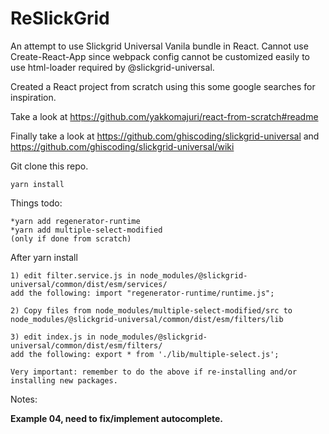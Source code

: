 # ReSlickGrid

An attempt to use Slickgrid Universal Vanila bundle in React.
Cannot use Create-React-App since webpack config cannot be customized easily to use html-loader required by @slickgrid-universal.

Created a React project from scratch using this some google searches for inspiration. 

Take a look at https://github.com/yakkomajuri/react-from-scratch#readme

Finally take a look at https://github.com/ghiscoding/slickgrid-universal and
https://github.com/ghiscoding/slickgrid-universal/wiki

Git clone this repo.

    yarn install


Things todo:

    *yarn add regenerator-runtime
    *yarn add multiple-select-modified
    (only if done from scratch)

After yarn install

    1) edit filter.service.js in node_modules/@slickgrid-universal/common/dist/esm/services/
    add the following: import "regenerator-runtime/runtime.js";

    2) Copy files from node_modules/multiple-select-modified/src to node_modules/@slickgrid-universal/common/dist/esm/filters/lib

    3) edit index.js in node_modules/@slickgrid-universal/common/dist/esm/filters/
    add the following: export * from './lib/multiple-select.js';

    Very important: remember to do the above if re-installing and/or installing new packages.

Notes:

**Example 04, need to fix/implement autocomplete.**

